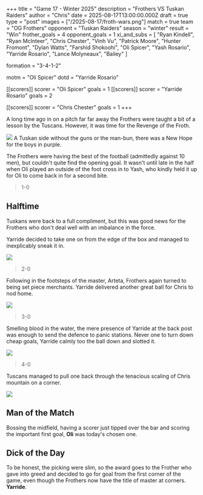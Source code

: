 +++ 
title = "Game 17 - Winter 2025"
description = "Frothers VS Tuskan Raiders"
author = "Chris"
date = 2025-08-17T13:00:00.000Z
draft = true
type = "post"
images = ["/2025-08-17/froth-wars.png"]
match = true
team = "OG Frothers"
opponent = "Tuskan Raiders"
season = "winter"
result = "Win"
frother_goals = 4
opponent_goals = 1
xi_and_subs = [
 "Ryan Kindell",
 "Ryan McInteer",
 "Chris Chester",
 "Vinh Vu",
 "Patrick Moore",
"Hunter Fromont",
"Dylan Watts",
 "Farshid Shokoohi", 
 "Oli Spicer",
"Yash Rosario",
"Yarride Rosario",
 "Lance Molyneaux",
 "Bailey"
]

formation = "3-4-1-2"

motm = "Oli Spicer"
dotd = "Yarride Rosario"


[[scorers]]
 scorer = "Oli Spicer"
 goals = 1
[[scorers]]
 scorer = "Yarride Rosario"
 goals = 2

[[scorers]]
 scorer = "Chris Chester"
 goals = 1
+++

A long time ago in on a pitch far far away the Frothers were taught a bit of a lesson by the Tuscans. However, it was time for the Revenge of the Froth.

![](/2025-08-17/froth-wars2.png)
A Tuskan side without the guns or the man-bun, there was a New Hope for the boys in purple.

The Frothers were having the best of the football (admittedly against 10 men), but couldn't quite find the opening goal. It wasn't until late in the half when Oli played an outside of the foot cross in to Yash, who kindly held it up for Oli to come back in for a second bite.

> 1-0

## Halftime
Tuskans were back to a full compliment, but this was good news for the Frothers who don't deal well with an imbalance in the force.

Yarride decided to take one on from the edge of the box and managed to inexplicably sneak it in.

![](https://tenor.com/vD4o.gif)

> 2-0

Following in the footsteps of the master, Arteta, Frothers again turned to being set piece merchants. Yarride delivered another great ball for Chris to nod home.

![](https://tenor.com/bgGpZ.gif)

> 3-0

Smelling blood in the water, the mere presence of Yarride at the back post was enough to send the defence to panic stations. Never one to turn down cheap goals, Yarride calmly too the ball down and slotted it.

![](https://tenor.com/bkB3z.gif)

> 4-0

Tuscans managed to pull one back through the tenacious scaling of Chris mountain on a corner.

![](https://tenor.com/uLel.gif)

## Man of the Match
Bossing the midfield, having a scorer just tipped over the bar and scoring the important first goal, **Oli** was today's chosen one.

## Dick of the Day
To be honest, the picking were slim, so the award goes to the Frother who gave into greed and decided to go for goal from the first corner of the game, even though the Frothers now have the title of master at corners. **Yarride**.